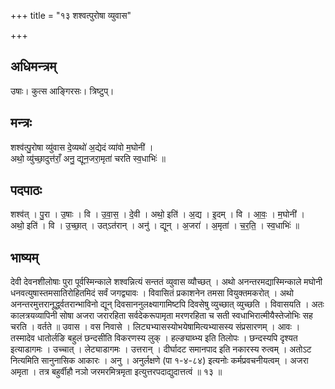 +++
title = "१३ शश्वत्पुरोषा व्युवास"

+++
## अधिमन्त्रम्
उषाः। कुत्स आङ्गिरसः। त्रिष्टुप्।

## मन्त्रः
शश्व॑त्पु॒रोषा व्यु॑वास दे॒व्यथो॑ अ॒द्येदं व्या॑वो म॒घोनी॑ ।  
अथो॒ व्यु॑च्छा॒दुत्त॑राँ॒ अनु॒ द्यून॒जरा॒मृता॑ चरति स्व॒धाभिः॑ ॥

## पदपाठः
शश्व॑त् । पु॒रा । उ॒षाः । वि । उ॒वा॒स॒ । दे॒वी । अथो॒ इति॑ । अ॒द्य । इ॒दम् । वि । आ॒वः॒ । म॒घोनी॑ ।  
अथो॒ इति॑ । वि । उ॒च्छा॒त् । उत्ऽत॑रान् । अनु॑ । द्यून् । अ॒जरा॑ । अ॒मृता॑ । च॒र॒ति॒ । स्व॒धाभिः॑ ॥

## भाष्यम्
देवी देवनशीलोषाः पुरा पूर्वस्मिन्काले शश्वन्नित्यं सन्ततं व्युवास व्यौच्छत् । अथो अनन्तरमद्यास्मिन्काले मघोनी धनवत्युषास्तमसातिरोहितमिदं सर्वं जगद्व्यावः । विवासितं प्रकाशनेन तमसा वियुक्तमकरोत् । अथो अनन्तरमुत्तरानूर्द्ध्वतरान्भाविनो द्यून् दिवसाननुलक्ष्यागामिष्टपि दिवसेषु व्युच्छात् व्युच्छति । विवासयति । अतः कालत्रयव्यापिनी सोषा अजरा जरारहिता सर्वदेकरूपामृता मरणरहिता च सती स्वधाभिरात्मीयैस्तेजोभिः सह चरति । वर्तते ॥ उवास । वस निवासे । लिट्यभ्यासस्योभयेषामित्यभ्यासस्य संप्रसारणम् । आवः । तस्मादेव धातोर्लङि बहुलं छन्दसीति विकरणस्य लुक् । हल्ङ्याब्भ्य इति तिलोपः । छन्दस्यपि दृश्यत इत्याडागमः । उच्चात् । लेट्याडागमः । उत्तरान् । दीर्घादट समानपाद इति नकारस्य रुत्वम् । अतोऽट नित्यमिति सानुनासिक आकारः । अनु । अनुर्लक्षणे (पा १-४-८४) इत्यनोः कर्मप्रवचनीयत्वम् । अजरा अमृता । तत्र बहुर्वीहौ नञो जरमरमित्रमृता इत्युत्तरपदाद्युदात्तत्वं ॥ १३ ॥